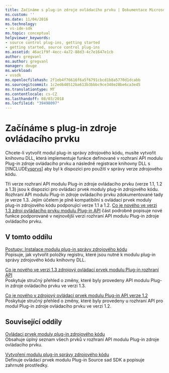 ```yaml
---
title: Začínáme s plug-in zdroje ovládacího prvku | Dokumentace Microsoftu
ms.custom: ''
ms.date: 11/04/2016
ms.technology:
- vs-ide-sdk
ms.topic: conceptual
helpviewer_keywords:
- source control plug-ins, getting started
- getting started, source control plug-ins
ms.assetid: 46ac1f9f-4ecc-4a72-88d3-4c7e1647e1cb
author: gregvanl
ms.author: gregvanl
manager: douge
ms.workload:
- vssdk
ms.openlocfilehash: 2f1eb4f76616f6a5f6791cbcd1b8a5770d1dcabb
ms.sourcegitcommit: 1c2ed640512ba613b3bbbc9ce348e28be6ca3e45
ms.translationtype: MT
ms.contentlocale: cs-CZ
ms.lasthandoff: 08/03/2018
ms.locfileid: "39498097"
---
```

# <a name="get-started-with-source-control-plug-ins"></a>Začínáme s plug-in zdroje ovládacího prvku
Chcete-li vytvořit modul plug-in správy zdrojového kódu, musíte vytvořit knihovnu DLL, která implementuje funkce definované v rozhraní API modulu Plug-in zdroje ovládacího prvku a následně registrace knihovny DLL s [!INCLUDE[vsprvs](../../code-quality/includes/vsprvs_md.md)] aby byl k dispozici pro použití v správy verze zdrojového kódu.  
  
 Tři verze rozhraní API modulu Plug-in zdroje ovládacího prvku (verze 1.1, 1.2 a 1.3) jsou k dispozici pro ovládací prvek moduly plug-in zdrojového kódu. Rozhraní API modulu Plug-in zdroje ovládacího prvku zdokumentované tady je verze 1.3. Jejím účelem je plně kompatibilní s ovládací prvek moduly plug-in zdrojového kódu podporující verze 1.1 a 1.2. [Co je nového ve verzi 1.3 zdroj ovládacího prvku modulu Plug-in API](../../extensibility/internals/what-s-new-in-the-source-control-plug-in-api-version-1-3.md) část podrobně popisuje nové funkce podporované v nejnovější verzi rozhraní API modulu Plug-in zdroje ovládacího prvku.  
  
## <a name="in-this-section"></a>V tomto oddílu  
 [Postupy: Instalace modulu plug-in správy zdrojového kódu](../../extensibility/internals/how-to-install-a-source-control-plug-in.md)  
 Popisuje, jak vytvořit položky registru, které jsou nutné k modulu plug-in správy zdrojového kódu knihovny DLL.  
  
 [Co je nového ve verzi 1.3 zdrojový ovládací prvek modulu Plug-in rozhraní API](../../extensibility/internals/what-s-new-in-the-source-control-plug-in-api-version-1-3.md)  
 Poskytuje stručný přehled o změny, které byly provedeny API modulu Plug-in zdroje ovládacího prvku ve verzi 1.3.  
  
 [Co je nového v zdrojový ovládací prvek modulu Plug-in API verze 1.2](../../extensibility/internals/what-s-new-in-the-source-control-plug-in-api-version-1-2.md)  
 Poskytuje stručný přehled o změny, které byly provedeny u rozhraní API pro modul Plug-in zdroje ovládacího prvku ve verzi 1.2.  
  
## <a name="related-sections"></a>Související oddíly  
 [Ovládací prvek moduly plug-in zdrojového kódu](../../extensibility/source-control-plug-ins.md)  
 Obsahuje úplný seznam všech prvků v rozhraní API modulu Plug-in zdroje ovládacího prvku.  
  
 [Vytvoření modulu plug-in správy zdrojového kódu](../../extensibility/internals/creating-a-source-control-plug-in.md)  
 Definuje ovládací prvek modulu Plug-in Source sad SDK a popisuje zahrnuté prostředky.
